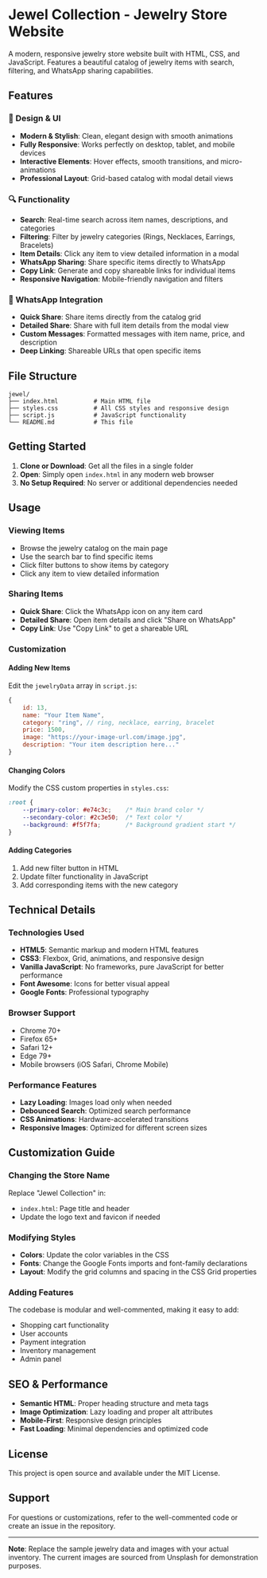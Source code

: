 # Jewel Collection - Jewelry Store Website

A modern, responsive jewelry store website built with HTML, CSS, and JavaScript. Features a beautiful catalog of jewelry items with search, filtering, and WhatsApp sharing capabilities.

## Features

### 🎨 Design & UI
- **Modern & Stylish**: Clean, elegant design with smooth animations
- **Fully Responsive**: Works perfectly on desktop, tablet, and mobile devices
- **Interactive Elements**: Hover effects, smooth transitions, and micro-animations
- **Professional Layout**: Grid-based catalog with modal detail views

### 🔍 Functionality
- **Search**: Real-time search across item names, descriptions, and categories
- **Filtering**: Filter by jewelry categories (Rings, Necklaces, Earrings, Bracelets)
- **Item Details**: Click any item to view detailed information in a modal
- **WhatsApp Sharing**: Share specific items directly to WhatsApp
- **Copy Link**: Generate and copy shareable links for individual items
- **Responsive Navigation**: Mobile-friendly navigation and filters

### 📱 WhatsApp Integration
- **Quick Share**: Share items directly from the catalog grid
- **Detailed Share**: Share with full item details from the modal view
- **Custom Messages**: Formatted messages with item name, price, and description
- **Deep Linking**: Shareable URLs that open specific items

## File Structure

```
jewel/
├── index.html          # Main HTML file
├── styles.css          # All CSS styles and responsive design
├── script.js           # JavaScript functionality
└── README.md           # This file
```

## Getting Started

1. **Clone or Download**: Get all the files in a single folder
2. **Open**: Simply open `index.html` in any modern web browser
3. **No Setup Required**: No server or additional dependencies needed

## Usage

### Viewing Items
- Browse the jewelry catalog on the main page
- Use the search bar to find specific items
- Click filter buttons to show items by category
- Click any item to view detailed information

### Sharing Items
- **Quick Share**: Click the WhatsApp icon on any item card
- **Detailed Share**: Open item details and click "Share on WhatsApp"
- **Copy Link**: Use "Copy Link" to get a shareable URL

### Customization

#### Adding New Items
Edit the `jewelryData` array in `script.js`:

```javascript
{
    id: 13,
    name: "Your Item Name",
    category: "ring", // ring, necklace, earring, bracelet
    price: 1500,
    image: "https://your-image-url.com/image.jpg",
    description: "Your item description here..."
}
```

#### Changing Colors
Modify the CSS custom properties in `styles.css`:

```css
:root {
    --primary-color: #e74c3c;    /* Main brand color */
    --secondary-color: #2c3e50;  /* Text color */
    --background: #f5f7fa;       /* Background gradient start */
}
```

#### Adding Categories
1. Add new filter button in HTML
2. Update filter functionality in JavaScript
3. Add corresponding items with the new category

## Technical Details

### Technologies Used
- **HTML5**: Semantic markup and modern HTML features
- **CSS3**: Flexbox, Grid, animations, and responsive design
- **Vanilla JavaScript**: No frameworks, pure JavaScript for better performance
- **Font Awesome**: Icons for better visual appeal
- **Google Fonts**: Professional typography

### Browser Support
- Chrome 70+
- Firefox 65+
- Safari 12+
- Edge 79+
- Mobile browsers (iOS Safari, Chrome Mobile)

### Performance Features
- **Lazy Loading**: Images load only when needed
- **Debounced Search**: Optimized search performance
- **CSS Animations**: Hardware-accelerated transitions
- **Responsive Images**: Optimized for different screen sizes

## Customization Guide

### Changing the Store Name
Replace "Jewel Collection" in:
- `index.html`: Page title and header
- Update the logo text and favicon if needed

### Modifying Styles
- **Colors**: Update the color variables in the CSS
- **Fonts**: Change the Google Fonts imports and font-family declarations
- **Layout**: Modify the grid columns and spacing in the CSS Grid properties

### Adding Features
The codebase is modular and well-commented, making it easy to add:
- Shopping cart functionality
- User accounts
- Payment integration
- Inventory management
- Admin panel

## SEO & Performance

- **Semantic HTML**: Proper heading structure and meta tags
- **Image Optimization**: Lazy loading and proper alt attributes
- **Mobile-First**: Responsive design principles
- **Fast Loading**: Minimal dependencies and optimized code

## License

This project is open source and available under the MIT License.

## Support

For questions or customizations, refer to the well-commented code or create an issue in the repository.

---

**Note**: Replace the sample jewelry data and images with your actual inventory. The current images are sourced from Unsplash for demonstration purposes.